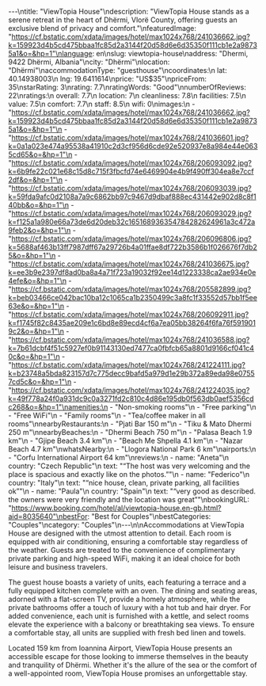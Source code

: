 ---\ntitle: "ViewTopia House"\ndescription: "ViewTopia House stands as a serene retreat in the heart of Dhërmi, Vlorë County, offering guests an exclusive blend of privacy and comfort."\nfeaturedImage: "https://cf.bstatic.com/xdata/images/hotel/max1024x768/241036662.jpg?k=159923d4b5cd475bbaa1fc85d2a3144f20d58d6e6d35350f111cb1e2a98735a1&o=&hp=1"\nlanguage: en\nslug: viewtopia-house\naddress: "Dhermi, 9422 Dhërmi, Albania"\ncity: "Dhërmi"\nlocation: "Dhërmi"\naccommodationType: "guesthouse"\ncoordinates:\n  lat: 40.14938003\n  lng: 19.6411614\nprice: "US$35"\npriceFrom: 35\nstarRating: 3\nrating: 7.7\nratingWords: "Good"\nnumberOfReviews: 22\nratings:\n  overall: 7.7\n  location: 7\n  cleanliness: 7.8\n  facilities: 7.5\n  value: 7.5\n  comfort: 7.7\n  staff: 8.5\n  wifi: 0\nimages:\n  - "https://cf.bstatic.com/xdata/images/hotel/max1024x768/241036662.jpg?k=159923d4b5cd475bbaa1fc85d2a3144f20d58d6e6d35350f111cb1e2a98735a1&o=&hp=1"\n  - "https://cf.bstatic.com/xdata/images/hotel/max1024x768/241036601.jpg?k=0a1a023e474a95538a41910c2d3cf956d6cde92e520937e8a984e44e0635cd65&o=&hp=1"\n  - "https://cf.bstatic.com/xdata/images/hotel/max1024x768/206093092.jpg?k=6b9fe22c021e68c15d8c715f3fbcfd74e6469904e4b9f490ff304ea8e7ccf2df&o=&hp=1"\n  - "https://cf.bstatic.com/xdata/images/hotel/max1024x768/206093039.jpg?k=59fda9afc0d2108a7a9c6862bb97c9467d9dbaf888ec431442e902d8c8f140bb&o=&hp=1"\n  - "https://cf.bstatic.com/xdata/images/hotel/max1024x768/206093029.jpg?k=f125a1a980e66a73de6d20deb32c165168936354784282624961a3c472a9feb2&o=&hp=1"\n  - "https://cf.bstatic.com/xdata/images/hotel/max1024x768/206096806.jpg?k=5688af463b13ff7987dff67a29726b4a01ffae8df722b3586b1f026676f7db25&o=&hp=1"\n  - "https://cf.bstatic.com/xdata/images/hotel/max1024x768/241036675.jpg?k=ee3b9e2397df8ad0ba8a4a71f723a19032f92ee14d1223338ca2ae934e0e4efe&o=&hp=1"\n  - "https://cf.bstatic.com/xdata/images/hotel/max1024x768/205582899.jpg?k=beb03466ce042bac10ba12c1065ca1b2350499c3a8fc1f33552d57bb1f5ee63e&o=&hp=1"\n  - "https://cf.bstatic.com/xdata/images/hotel/max1024x768/206092911.jpg?k=f1745f82c8435ae209e1c6bd8e89ecd4cf6a7ea05bb38264f6fa76f5919019c2&o=&hp=1"\n  - "https://cf.bstatic.com/xdata/images/hotel/max1024x768/241036588.jpg?k=7b61dcbf4f51c5927ef0b91143130ed7477ca0fbfcb65a8801d9166cf041c40c&o=&hp=1"\n  - "https://cf.bstatic.com/xdata/images/hotel/max1024x768/241224111.jpg?k=b23748a5bda823157d7c775decc9bafd5a979d1e29b372a89eda98e07557cd5c&o=&hp=1"\n  - "https://cf.bstatic.com/xdata/images/hotel/max1024x768/241224035.jpg?k=49f778a24f0a931dc9c0a3271fd2c810c4d86e195db0f563db0aef5356cdc268&o=&hp=1"\namenities:\n  - "Non-smoking rooms"\n  - "Free parking"\n  - "Free WiFi"\n  - "Family rooms"\n  - "Tea/coffee maker in all rooms"\nnearbyRestaurants:\n  - "Pjati Bar 150 m"\n  - "Tiku & Mato Dhermi 250 m"\nnearbyBeaches:\n  - "Dhermi Beach 750 m"\n  - "Palasa Beach 1.9 km"\n  - "Gjipe Beach 3.4 km"\n  - "Beach Me Shpella 4.1 km"\n  - "Nazar Beach 4.7 km"\nwhatsNearby:\n  - "Llogora National Park 6 km"\nairports:\n  - "Corfu International Airport 64 km"\nreviews:\n  - name: "Aneta"\n    country: "Czech Republic"\n    text: "“The host was very welcoming and the place is spacious and exactly like on the photos.”"\n  - name: "Federico"\n    country: "Italy"\n    text: "“nice house, clean, private parking, all facilities ok”"\n  - name: "Paula"\n    country: "Spain"\n    text: "“very good as described. the owners were very friendly and the location was great”"\nbookingURL: "https://www.booking.com/hotel/al/viewtopia-house.en-gb.html?aid=8035640"\nbestFor: "Best for Couples"\nbestCategories: "Couples"\ncategory: "Couples"\n---\n\nAccommodations at ViewTopia House are designed with the utmost attention to detail. Each room is equipped with air conditioning, ensuring a comfortable stay regardless of the weather. Guests are treated to the convenience of complimentary private parking and high-speed WiFi, making it an ideal choice for both leisure and business travelers.

The guest house boasts a variety of units, each featuring a terrace and a fully equipped kitchen complete with an oven. The dining and seating areas, adorned with a flat-screen TV, provide a homely atmosphere, while the private bathrooms offer a touch of luxury with a hot tub and hair dryer. For added convenience, each unit is furnished with a kettle, and select rooms elevate the experience with a balcony or breathtaking sea views. To ensure a comfortable stay, all units are supplied with fresh bed linen and towels.

Located 159 km from Ioannina Airport, ViewTopia House presents an accessible escape for those looking to immerse themselves in the beauty and tranquility of Dhërmi. Whether it's the allure of the sea or the comfort of a well-appointed room, ViewTopia House promises an unforgettable stay.